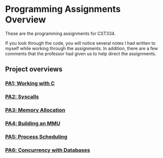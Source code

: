 # Programming Assignments Overview

These are the programming assignments for CST334.

If you look through the code, you will notice several notes I had written to myself while working through the assignments. 
In addition, there are a few comments that the professor had given us to help direct the assignments. 

## Project overviews

### [PA1: Working with C](./PA1)

### [PA2: Syscalls](./PA2)

### [PA3: Memory Allocation](./PA3)

### [PA4: Building an MMU](./PA4)

### [PA5: Process Scheduling](./PA5)

### [PA6: Concurrency with Databases](./PA6)
